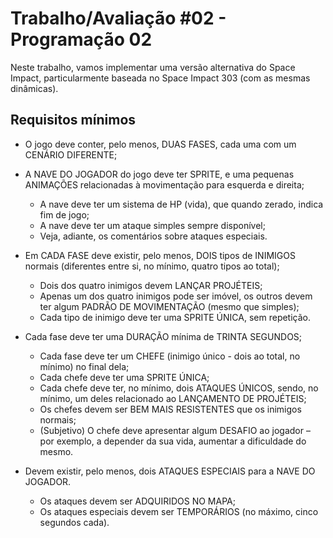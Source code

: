 # Trabalho/Avaliação #02 - Programação 02
Neste trabalho, vamos implementar uma versão alternativa do Space Impact, particularmente baseada no Space Impact 303 (com as mesmas dinâmicas).

## Requisitos mínimos 
- O jogo deve conter, pelo menos, DUAS FASES, cada uma com um CENÁRIO DIFERENTE;
- A NAVE DO JOGADOR do jogo deve ter SPRITE, e uma pequenas ANIMAÇÕES relacionadas à movimentação para esquerda e direita;
    - A nave deve ter um sistema de HP (vida), que quando zerado, indica fim de jogo;
    - A nave deve ter um ataque simples sempre disponível;
    - Veja, adiante, os comentários sobre ataques especiais.

    
- Em CADA FASE deve existir, pelo menos, DOIS tipos de INIMIGOS normais (diferentes entre si, no mínimo, quatro tipos ao total);
    - Dois dos quatro inimigos devem LANÇAR PROJÉTEIS;
    - Apenas um dos quatro inimigos pode ser imóvel, os outros devem ter algum PADRÃO DE MOVIMENTAÇÃO (mesmo que simples);
    - Cada tipo de inimigo deve ter uma SPRITE ÚNICA, sem repetição.

      
- Cada fase deve ter uma DURAÇÃO mínima de TRINTA SEGUNDOS;
    - Cada fase deve ter um CHEFE (inimigo único - dois ao total, no mínimo) no final dela;
    - Cada chefe deve ter uma SPRITE ÚNICA;
    - Cada chefe deve ter, no mínimo, dois ATAQUES ÚNICOS, sendo, no mínimo, um deles relacionado ao LANÇAMENTO DE PROJÉTEIS;
    - Os chefes devem ser BEM MAIS RESISTENTES que os inimigos normais;
    - (Subjetivo) O chefe deve apresentar algum DESAFIO ao jogador – por exemplo, a depender da sua vida, aumentar a dificuldade do mesmo.
 
      
- Devem existir, pelo menos, dois ATAQUES ESPECIAIS para a NAVE DO JOGADOR.
    - Os ataques devem ser ADQUIRIDOS NO MAPA;
    - Os ataques especiais devem ser TEMPORÁRIOS (no máximo, cinco segundos cada).
